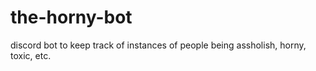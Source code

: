 # the-horny-bot
discord bot to keep track of instances of people being assholish, horny, toxic, etc.

